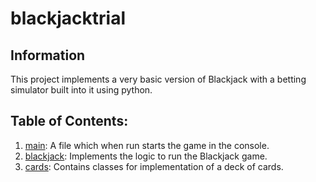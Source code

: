 # blackjacktrial
## Information
This project implements a very basic version of Blackjack with a betting simulator built into it using python.

## Table of Contents:
1. [main](./main.py): A file which when run starts the game in the console.
2. [blackjack](./blackjack.py): Implements the logic to run the Blackjack game.
3. [cards](./cards.py): Contains classes for implementation of a deck of cards. 



